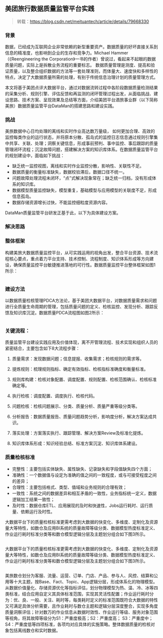 ## 美团旅行数据质量监管平台实践

> 转载：https://blog.csdn.net/meituantech/article/details/79668330

### 背景
数据，已经成为互联网企业非常依赖的新型重要资产。数据质量的好坏直接关系到信息的精准度，也影响到企业的生存和竞争力。Michael Hammer（《Reengineering the Corporation》一书的作者）曾说过，看起来不起眼的数据质量问题，实际上是拆散业务流程的重要标志。 数据质量管理是测度、提高和验证质量，以及整合组织数据的方法等一套处理准则，而体量大、速度快和多样性的特点，决定了大数据质量所需的处理，有别于传统信息治理计划的质量管理方式。

本文将基于美团点评大数据平台，通过对数据流转过程中各阶段数据质量检测结果的采集分析、规则引擎、评估反馈和再监测的闭环管理过程出发，从面临挑战、建设思路、技术方案、呈现效果及总结等方面，介绍美团平台酒旅事业群（以下简称美旅）数据质量监管平台DataMan的搭建思路和建设实践。

### 挑战
美旅数据中心日均处理的离线和实时作业高达数万量级， 如何更加合理、高效的监控每类作业的运行状态，并将原本分散、孤岛式的监控日志信息通过规则引擎集中共享、关联、处理；洞察关键信息，形成事前预判、事中监控、事后跟踪的质量管理闭环流程；沉淀故障问题，搭建解决方案的知识库体系。在数据质量监管平台的规划建设中，面临如下挑战：

- 缺乏统一监控视图，离线和实时作业监控分散，影响性、关联性不足。
- 数据质量的衡量标准缺失，数据校验滞后，数据口径不统一。
- 问题故障处理流程未闭环，“点”式解决现象常在；缺乏统一归档，没有形成体系的知识库。
- 数据模型质量监控缺失，模型重复，基础模型与应用模型的关联度不足，形成信息孤岛。
- 数据存储资源增长过快，不能监控细粒度资源内容。

DataMan质量监管平台研发正基于此，以下为具体建设方案。

### 解决思路
### 整体框架

构建美旅大数据质量监控平台，从可实践运用的视角出发，整合平台资源、技术流程核心要点，重点着力平台支持、技术控制、流程制度、知识体系形成等方向建设，确保质量监控平台敏捷推进落地的可行性。数据质量监控平台整体框架如图1所示：

![]()

### 建设方法

以数据质量检核管理PDCA方法论，基于美团大数据平台，对数据质量需求和问题进行全质量生命周期的管理，包括质量问题的定义、检核监控、发现分析、跟踪反馈及知识库沉淀。数据质量PDCA流程图如图2所示：

![]()

### 关键流程： 

质量监管平台建设实践应用及价值体现，离不开管理流程、技术实现和组织人员的紧密结合，主要包含如下8大流程步骤： 

1. 质量需求：发现数据问题；信息提报、收集需求；检核规则的需求等。 

2. 提炼规则：梳理规则指标、确定有效指标、检核指标准确度和衡量标准。 

3. 规则库构建：检核对象配置、调度配置、规则配置、检核范围确认、检核标准确定等。 

4. 执行检核：调度配置、调度执行、检核代码。 

5. 问题检核：检核问题展示、分类、质量分析、质量严重等级分类等。 

6. 分析报告：数据质量报告、质量问题趋势分析，影响度分析，解决方案达成共识。 

7. 落实处理：方案落实执行、跟踪管理、解决方案Review及标准化提炼。 

8. 知识库体系形成：知识经验总结、标准方案沉淀、知识库体系建设。

### 质量检核标准

- 完整性：主要包括实体缺失、属性缺失、记录缺失和字段值缺失四个方面；
- 准确性：一个数据值与设定为准确的值之间的一致程度，或与可接受程度之间的差异；
- 合理性：主要包括格式、类型、值域和业务规则的合理有效；
- 一致性：系统之间的数据差异和相互矛盾的一致性，业务指标统一定义，数据逻辑加工结果一致性；
- 及时性：数据仓库ETL、应用展现的及时和快速性，Jobs运行耗时、运行质量、依赖运行及时性。

大数据平台下的质量检核标准更需考虑到大数据的快变化、多维度、定制化及资源量大等特性，如数仓及应用BI系统的质量故障等级分类、数据模型热度标准定义、作业运行耗时标准分类等和数仓模型逻辑分层及主题划分组合如下图3所示。

![]()

大数据平台下的质量检核标准更需考虑到大数据的快变化、多维度、定制化及资源量大等特性，如数仓及应用BI系统的质量故障等级分类、数据模型热度标准定义、作业运行耗时标准分类等和数仓模型逻辑分层及主题划分组合如下图3所示。

![]()

美旅数仓划分为客服、流量、运营、订单、门店、产品、参与人、风控、结算和公用等十大主题，按Base、Fact、Topic、App逻辑分层，形成体系化的物理模型。从数据价值量化、存储资源优化等指标评估，划分物理模型为热、温、冷、冰等四类标准，结合应用自定义其具体标准范围，实现其灵活性配置；作业运行耗时分为：优、良、一般、关注、耗时等，每类耗时定义的标准范围既符合大数据的特性又可满足具体分析需要，且作业耗时与数仓主题和逻辑分层深度整合，实现多角度质量洞察评估；针对数万的作业信息从数据时效性、作业运行等级、服务对象范围等视角，将其故障等级分为S1：严重度极高；S2：严重度高； S3：严重度中； S4：严重度低等四项标准，各项均对应具体的实施策略。整体数据质量的检核对象包括离线数仓和实时数据。















